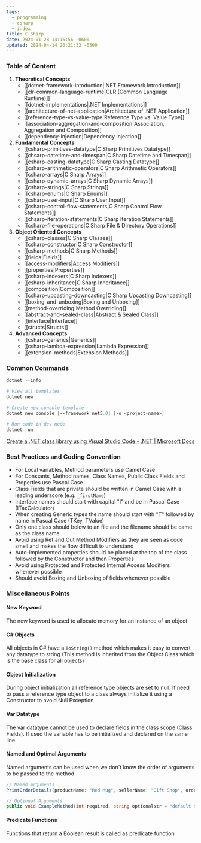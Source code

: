 ```yaml
---
tags:
  - programming
  - csharp
  - index
title: C Sharp
date: 2024-01-28 14:15:56 -0600
updated: 2024-04-14 20:21:32 -0500
---
```


### Table of Content

1. **Theoretical Concepts**
	* [[dotnet-framework-intoduction|.NET Framework Introduction]]
	* [[clr-common-language-runtime|CLR (Common Language Runtime)]]
	* [[dotnet-implementations|.NET Implementations]]
	* [[architecture-of-net-application|Architecture of .NET Application]]
	* [[reference-type-vs-value-type|Reference Type vs. Value Type]]
	* [[association-aggregation-and-composition|Association, Aggregation and Composition]]
	* [[dependency-injection|Dependency Injection]]
2. **Fundamental Concepts**
	* [[csharp-primitives-datatype|C Sharp Primitives Datatype]]
	* [[chsarp-datetime-and-timespan|C Sharp Datetime and Timespan]]
	* [[csharp-casting-datatype|C Sharp Casting Datatype]]
	* [[csharp-arithmetic-operators|C Sharp Arithmetic Operators]]
	* [[csharp-arrays|C Sharp Arrays]]
	* [[csharp-dynamic-arrays|C Sharp Dynamic Arrays]]
	* [[csharp-strings|C Sharp Strings]]
	* [[csharp-enums|C Sharp Enums]]
	* [[csharp-user-input|C Sharp User Input]]
	* [[csharp-control-flow-statements|C Sharp Control Flow Statements]]
	* [[chsarp-iteration-statements|C Sharp Iteration Statements]]
	* [[csharp-file-operations|C Sharp File & Directory Operations]]
3. **Object Oriented Concepts**
	* [[csharp-classes|C Sharp Classes]]
	* [[csharp-constructor|C Sharp Constructor]]
	* [[csharp-methods|C Sharp Methods]]
	* [[fields|Fields]]
	* [[access-modifiers|Access Modifiers]]
	* [[properties|Properties]]
	* [[csharp-indexers|C Sharp Indexers]]
	* [[csharp-inheritance|C Sharp Inheritance]]
	* [[composition|Composition]]
	* [[csharp-upcasting-downcasting|C Sharp Upcasting Downcasting]]
	* [[boxing-and-unboxing|Boxing and Unboxing]]
	* [[method-overriding|Method Overriding]]
	* [[abstract-and-sealed-class|Abstract & Sealed Class]]
	* [[interface|Interface]]
	* [[structs|Structs]]
4. **Advanced Concepts**
	* [[csharp-generics|Generics]]
	* [[csharp-lambda-expression|Lambda Expression]]
	* [[extension-methods|Extension Methods]]

### Common Commands

````powershell
dotnet --info 

# View all templates 
dotnet new

# Create new console template 
dotnet new console [--framework net5.0] [-o <project-name>]

# Run code in dev mode 
dotnet run
````

[Create a .NET class library using Visual Studio Code - .NET | Microsoft Docs](https://docs.microsoft.com/en-us/dotnet/core/tutorials/library-with-visual-studio-code)

### Best Practices and Coding Convention

* For Local variables, Method parameters use Camel Case
* For Constants, Method names, Class Names, Public Class Fields and Properties use Pascal Case
* Class Fields that are private should be written in Camel Case with a leading underscore (e.g. `_firstName`)
* Interface names should start with capital "I" and be in Pascal Case (ITaxCalculator)
* When creating Generic types the name should start with "T" followed by name in Pascal Case (TKey, TValue)
* Only one class should below to an file and the filename should be came as the class name
* Avoid using Ref and Out Method Modifiers as they are seen as code smell and makes the flow difficult to understand
* Auto-implemented properties should be placed at the top of the class followed by the Constructor and then Properties
* Avoid using Protected and Protected Internal Access Modifiers whenever possible
* Should avoid Boxing and Unboxing of fields whenever possible

### Miscellaneous Points

#### New Keyword
The new keyword is used to allocate memory for an instance of an object

#### C# Objects
All objects in C# have a `ToString()` method which makes it easy to convert any datatype to string (This method is inherited from the Object Class which is the base class for all objects)

#### Object Initialization
During object initialization all reference type objects are set to null. If need to pass a reference type object to a class always initialize it using a Constructor to avoid Null Exception

#### Var Datatype
The var datatype cannot be used to declare fields in the class scope (Class Fields). If used the variable has to be initialized and declared on the same line

#### Named and Optimal Arguments
Named arguments can be used when we don't know the order of arguments to be passed to the method

````csharp
// Named Arguments 
PrintOrderDetails(productName: "Red Mug", sellerName: "Gift Shop", orderNum: 31);

// Optional Arguments 
public void ExampleMethod(int required, string optionalstr = "default string", int optionalint = 10) {}
````

#### Predicate Functions
Functions that return a Boolean result is called as predicate function

